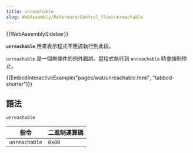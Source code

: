 ```yaml
---
title: unreachable
slug: WebAssembly/Reference/Control_flow/unreachable
---
```


{{WebAssemblySidebar}}

**`unreachable`** 用來表示程式不應該執行到此段。

`unreachable` 是一個無條件的例外錯誤。當程式執行到 `unreachable` 時會強制停止。

{{EmbedInteractiveExample("pages/wat/unreachable.html", "tabbed-shorter")}}

## 語法

```wasm
unreachable
```

| 指令          | 二進制運算碼 |
| ------------- | ------------- |
| `unreachable` | `0x00`        |
